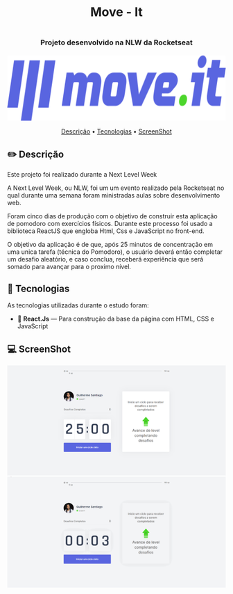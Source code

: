 <h1 align="center">
   Move - It
</h1>

<h3 align="center">
  <br>
    Projeto desenvolvido na NLW da Rocketseat
  <br>
  <br>
    <img src="https://github.com/GSSantiago/Move-It/blob/master/public/logo-full.svg" alt="Apeperia" height="150" align="center">
  <br>
</h3>

<p align="center">
 <a href="#pencil2-descrição">Descrição</a> •
 <a href="#rocket-tecnologias">Tecnologias</a> •
 <a href="#computer-screenshot">ScreenShot</a>
</p>

## :pencil2: Descrição
Este projeto foi realizado durante a Next Level Week

A Next Level Week, ou NLW, foi um um evento realizado pela Rocketseat no qual durante uma semana foram ministradas aulas sobre desenvolvimento web.

Foram cinco dias de produção com o objetivo de construir esta aplicação de pomodoro com exercícios físicos. Durante este processo foi usado a biblioteca ReactJS que engloba Html, Css e JavaScript no front-end.

O objetivo da aplicação é de que, após 25 minutos de concentração em uma unica tarefa (técnica do Pomodoro), o usuário deverá então completar um desafio aleatório, e caso conclua, receberá experiência que será 
somado para avançar para o proximo nível.

## :rocket: Tecnologias

As tecnologias utilizadas durante o estudo foram:

- 💠 **React.Js** — Para construção da base da página com HTML, CSS e JavaScript

## :computer: ScreenShot

<img src ="https://github.com/GSSantiago/Move-It/blob/master/desktop_print.png" width="900">

<img src="https://github.com/GSSantiago/Move-It/blob/master/desktop.gif" width="900"/>




